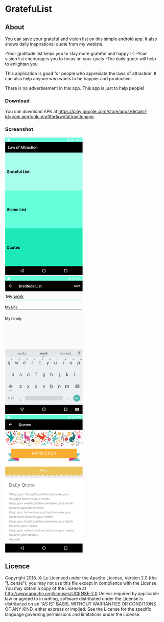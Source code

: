 # GratefuList

## About

You can save your grateful and vision list on this simple android app. It also shows daily inspirational quote from my webiste.



-Your gratitude list helps you to stay more grateful and happy :-)
-Your vision list encourages you to focus on your goals
-The daily quote will help to enlighten you

This application is good for people who appreciate the laws of attraction.
It can also help anyone who wants to be happier and productive.

There is no advertisement in this app. This app is just to help people!



### Download

You can download APK at https://play.google.com/store/apps/details?id=com.appfunlu.draftforlawofattractionapp

### Screenshot
<img src="https://github.com/CXL3/GratefuList/blob/master/Lawofattraction/Screen%20shot/1.png" width="253" height="450"><img src="https://github.com/CXL3/GratefuList/blob/master/Lawofattraction/Screen%20shot/2.png" width="253" height="450"><img src="https://github.com/CXL3/GratefuList/blob/master/Lawofattraction/Screen%20shot/3.png" width="253" height="450">
## Licence

 Copyright 2018.  Xi Lu
  Licensed under the Apache License, Version 2.0 (the "License");
  you may not use this file except in compliance with the License.
  You may obtain a copy of the License at
      http://www.apache.org/licenses/LICENSE-2.0
  Unless required by applicable law or agreed to in writing, software
  distributed under the License is distributed on an "AS IS" BASIS,
  WITHOUT WARRANTIES OR CONDITIONS OF ANY KIND, either express or implied.
  See the License for the specific language governing permissions and
  limitations under the License.

